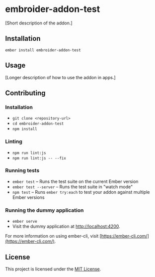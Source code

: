 embroider-addon-test
==============================================================================

[Short description of the addon.]

Installation
------------------------------------------------------------------------------

```
ember install embroider-addon-test
```


Usage
------------------------------------------------------------------------------

[Longer description of how to use the addon in apps.]


Contributing
------------------------------------------------------------------------------

### Installation

* `git clone <repository-url>`
* `cd embroider-addon-test`
* `npm install`

### Linting

* `npm run lint:js`
* `npm run lint:js -- --fix`

### Running tests

* `ember test` – Runs the test suite on the current Ember version
* `ember test --server` – Runs the test suite in "watch mode"
* `npm test` – Runs `ember try:each` to test your addon against multiple Ember versions

### Running the dummy application

* `ember serve`
* Visit the dummy application at [http://localhost:4200](http://localhost:4200).

For more information on using ember-cli, visit [https://ember-cli.com/](https://ember-cli.com/).

License
------------------------------------------------------------------------------

This project is licensed under the [MIT License](LICENSE.md).
